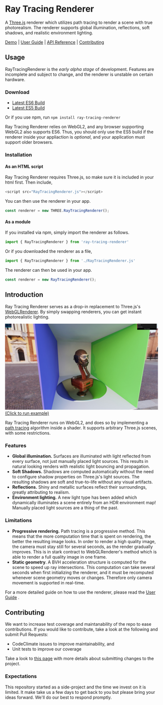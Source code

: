 


# Ray Tracing Renderer
A [Three.js](https://github.com/mrdoob/three.js/) renderer which utilizes path tracing to render a scene with true photorealism. The renderer supports global illumination, reflections, soft shadows, and realistic environment lighting.

[Demo](https://hoverinc.github.io/ray-tracing-renderer/scenes/sample-models/) | [User Guide](https://github.com/hoverinc/ray-tracing-renderer/wiki/User-Guide) | [API Reference](https://github.com/hoverinc/ray-tracing-renderer/wiki/RayTracingRenderer) | [Contributing](https://github.com/hoverinc/ray-tracing-renderer#contributing)


## Usage

RayTracingRenderer is the *early alpha stage* of development. Features are incomplete and subject to change, and the renderer is unstable on certain hardware.
### Download

* [Latest ES6 Build](https://raw.githubusercontent.com/hoverinc/ray-tracing-renderer/master/build/RayTracingRenderer.js)
* [Latest ES5 Build](https://raw.githubusercontent.com/hoverinc/ray-tracing-renderer/master/build/RayTracingRenderer.es5.js)

Or if you use npm, run
`npm install ray-tracing-renderer`

Ray Tracing Renderer relies on WebGL2, and any browser supporting WebGL2 also supports ES6. Thus, you should only use the ES5 build if the renderer inside your appliaction is *optional*, and your application must support older browsers.

### Installation
#### As an HTML script
Ray Tracing Renderer requires Three.js, so make sure it is included in your html first. Then include,
```javascript
<script src="RayTracingRenderer.js"></script>
```

You can then use the renderer in your app.

```javascript
const renderer = new THREE.RayTracingRenderer();
```
#### As a module
If you installed via npm, simply import the renderer as follows.
```javascript
import { RayTracingRenderer } from 'ray-tracing-renderer'
```
Or if you downloaded the renderer as a file,
```javascript
import { RayTracingRenderer } from './RayTracingRenderer.js'
```
The renderer can then be used in your app.
```javascript
const renderer = new RayTracingRenderer();
```

## Introduction
Ray Tracing Renderer serves as a drop-in replacement to Three.js's [WebGLRenderer](https://threejs.org/docs/#api/en/renderers/WebGLRenderer). By simply swapping renderers, you can get instant photorealistic lighting.

[![](preview.jpg)](https://hoverinc.github.io/ray-tracing-renderer/scenes/webgl-comparison/)
[(Click to run example)](https://hoverinc.github.io/ray-tracing-renderer/scenes/webgl-comparison/)

Ray Tracing Renderer runs on WebGL2, and does so by implementing a [path tracing](https://en.wikipedia.org/wiki/Path_tracing) algorithm inside a shader. It supports arbitrary Three.js scenes, with some restrictions.

### Features
* **Global illumination.** Surfaces are illuminated with light reflected from every surface, not just manually placed light sources. This results in natural looking renders with realistic light bouncing and propagation.
* **Soft Shadows.** Shadows are computed automatically without the need to configure shadow properties on Three.js's light sources. The resulting shadows are soft and true-to-life without any visual artifacts.
* **Reflections.** Shiny and metallic surfaces reflect their surroundings, greatly attributing to realism.
* **Environment lighting.** A new light type has been added which dynamically illuminates a scene entirely from an HDR environment map! Manually placed light sources are a thing of the past.

### Limitations
* **Progressive rendering.** Path tracing is a progressive method. This means that the more computation time that is spent on rendering, the better the resulting image looks. In order to render a high quality image, the camera must stay still for several seconds, as the render gradually improves. This is in stark contract to WebGLRenderer's method which is able to render a full quality image in one frame.
* **Static geometry**. A BVH acceleration structure is computed for the scene to speed up ray intersections. This computation can take several seconds when first initializing the renderer, and it must be recomputed whenever scene geometry moves or changes. Therefore only camera movement is supported in real-time.

For a more detailed guide on how to use the renderer, please read the [User Guide](https://github.com/hoverinc/ray-tracing-renderer/wiki/User-Guide) .

## Contributing
We want to increase test coverage and maintanability of the repo to ease contributions. If you would like to contribute, take a look at the following and submit Pull Requests:
* CodeClimate issues to improve maintainability, and
* Unit tests to improve our coverage

Take a look to [this page](https://github.com/hoverinc/ray-tracing-renderer/wiki/Submitting-Changes) with more details about submitting changes to the project.

### Expectations

This repository started as a side-project and the time we invest on it is limited. It make take us a few days to get back to you but please bring your ideas forward. We'll do our best to respond promptly.